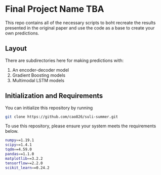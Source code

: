 # Final Project Name TBA

This repo contains all of the necessary scripts to boht recreate the results presented in the original paper and use the code as a base to create your own predictions. 

## Layout
There are subdirectories here for making predictions with:

1. An encoder-decoder model
2. Gradient Boosting models
3. Multimodal LSTM models

##  Initialization and Requirements

You can initialize this repository by running

```bash
git clone https://github.com/cao826/suli-summer.git
```

To use this repository, please ensure your system meets the requirements below.

```bash
numpy==1.19.1
scipy==1.4.1
tqdm==4.59.0
pandas==1.1.0
matplotlib==3.2.2
tensorflow==2.2.0
scikit_learn==0.24.2
```
